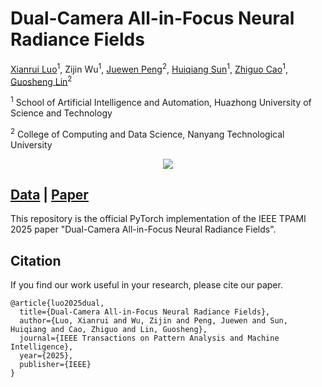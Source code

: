 # Dual-Camera All-in-Focus Neural Radiance Fields

[Xianrui Luo](https://xianrui-luo.github.io/)<sup>1</sup>, Zijin Wu<sup>1</sup>, [Juewen Peng](https://scholar.google.com/citations?hl=en&user=fYC6lCUAAAAJ)<sup>2</sup>, [Huiqiang Sun](https://huiqiang-sun.github.io/)<sup>1</sup>, [Zhiguo Cao](http://english.aia.hust.edu.cn/info/1085/1528.htm)<sup>1</sup>, [Guosheng Lin](https://guosheng.github.io/)<sup>2</sup>

<sup>1</sup> School of Artificial Intelligence and Automation, Huazhong University of Science and Technology

<sup>2</sup> College of Computing and Data Science, Nanyang Technological University

<p align="center">
<img src=https://github.com/notorious-eric/D2RF/blob/main/dcnerf_github.png/>
</p>

## [Data](https://1drv.ms/f/c/b1c972ed7daf3523/EpWLG5GRoJ5JoeA8Jn-9JvsBb9nr2FD-zBh2NKvrxCp4Tg) | [Paper](https://ieeexplore.ieee.org/abstract/document/10858765) 

This repository is the official PyTorch implementation of the IEEE TPAMI 2025 paper "Dual-Camera All-in-Focus Neural Radiance Fields".

## Citation
If you find our work useful in your research, please cite our paper.

```
@article{luo2025dual,
  title={Dual-Camera All-in-Focus Neural Radiance Fields},
  author={Luo, Xianrui and Wu, Zijin and Peng, Juewen and Sun, Huiqiang and Cao, Zhiguo and Lin, Guosheng},
  journal={IEEE Transactions on Pattern Analysis and Machine Intelligence},
  year={2025},
  publisher={IEEE}
}
```

